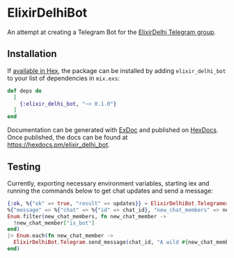# ElixirDelhiBot

An attempt at creating a Telegram Bot for the [ElixirDelhi Telegram group](https://t.me/elixirdelhi).

## Installation

If [available in Hex](https://hex.pm/docs/publish), the package can be installed
by adding `elixir_delhi_bot` to your list of dependencies in `mix.exs`:

```elixir
def deps do
  [
    {:elixir_delhi_bot, "~> 0.1.0"}
  ]
end
```

Documentation can be generated with [ExDoc](https://github.com/elixir-lang/ex_doc)
and published on [HexDocs](https://hexdocs.pm). Once published, the docs can
be found at <https://hexdocs.pm/elixir_delhi_bot>.

## Testing

Currently, exporting necessary environment variables, starting iex and running the commands below to get chat updates and send a message:

```elixir
{:ok, %{"ok" => true, "result" => updates}} = ElixirDelhiBot.Telegramex.get_updates()
%{"message" => %{"chat" => %{"id" => chat_id}, "new_chat_members" => new_chat_members}} = List.last(updates)
Enum.filter(new_chat_members, fn new_chat_member ->
  !new_chat_member["is_bot"]
end)
|> Enum.each(fn new_chat_member ->
  ElixirDelhiBot.Telegram.send_message(chat_id, "A wild #{new_chat_member["first_name"]} appeared!")
end)
```
